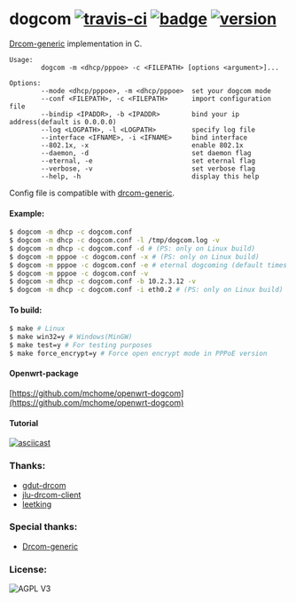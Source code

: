 # dogcom [![travis-ci](https://travis-ci.org/mchome/dogcom.svg "Build status")](https://travis-ci.org/mchome/dogcom) [![badge](https://img.shields.io/badge/%20built%20with-%20%E2%9D%A4-ff69b4.svg "build with love")](https://github.com/mchome/dogcom) [![version](https://img.shields.io/badge/stable%20-%20v1.6.2-4dc71f.svg "stable version")](https://github.com/mchome/dogcom/tree/v1.6.2)

[Drcom-generic](https://github.com/drcoms/drcom-generic) implementation in C.

```
Usage:
        dogcom -m <dhcp/pppoe> -c <FILEPATH> [options <argument>]...

Options:
        --mode <dhcp/pppoe>, -m <dhcp/pppoe>  set your dogcom mode
        --conf <FILEPATH>, -c <FILEPATH>      import configuration file
        --bindip <IPADDR>, -b <IPADDR>        bind your ip address(default is 0.0.0.0)
        --log <LOGPATH>, -l <LOGPATH>         specify log file
        --interface <IFNAME>, -i <IFNAME>     bind interface
        --802.1x, -x                          enable 802.1x
        --daemon, -d                          set daemon flag
        --eternal, -e                         set eternal flag
        --verbose, -v                         set verbose flag
        --help, -h                            display this help
```

Config file is compatible with [drcom-generic](https://github.com/drcoms/drcom-generic).

#### Example:

```bash
$ dogcom -m dhcp -c dogcom.conf
$ dogcom -m dhcp -c dogcom.conf -l /tmp/dogcom.log -v
$ dogcom -m dhcp -c dogcom.conf -d # (PS: only on Linux build)
$ dogcom -m pppoe -c dogcom.conf -x # (PS: only on Linux build)
$ dogcom -m pppoe -c dogcom.conf -e # eternal dogcoming (default times is 5)
$ dogcom -m pppoe -c dogcom.conf -v
$ dogcom -m dhcp -c dogcom.conf -b 10.2.3.12 -v
$ dogcom -m dhcp -c dogcom.conf -i eth0.2 # (PS: only on Linux build)
```

#### To build:

```bash
$ make # Linux
$ make win32=y # Windows(MinGW)
$ make test=y # For testing purposes
$ make force_encrypt=y # Force open encrypt mode in PPPoE version
```

#### Openwrt-package
[https://github.com/mchome/openwrt-dogcom](https://github.com/mchome/openwrt-dogcom)

#### Tutorial
[![asciicast](https://asciinema.org/a/9j7cj1s61jiczx2s0206tosjr.png)](https://asciinema.org/a/9j7cj1s61jiczx2s0206tosjr)

### Thanks:
- [gdut-drcom](https://github.com/chenhaowen01/gdut-drcom 'chenhaowen01')
- [jlu-drcom-client](https://github.com/drcoms/jlu-drcom-client/tree/master/C-version 'feix')
- [leetking](https://github.com/leetking 'leetking')

### Special thanks:
- [Drcom-generic](https://github.com/drcoms/drcom-generic 'ly0')

### License:
![AGPL V3](https://cloud.githubusercontent.com/assets/7392658/20011165/a0caabdc-a2e5-11e6-974c-8d4961c7d6d3.png)
